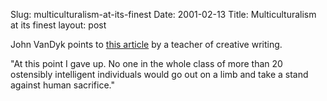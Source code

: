 Slug: multiculturalism-at-its-finest
Date: 2001-02-13
Title: Multiculturalism at its finest
layout: post

John VanDyk points to <a href="http://www.lssu.edu/faculty/adoughty/110/lotteryarticle.htm">this article</a> by a teacher of creative writing.

&quot;At this point I gave up. No one in the whole class of more than 20 ostensibly intelligent individuals would go out on a limb and take a stand against human sacrifice.&quot;
